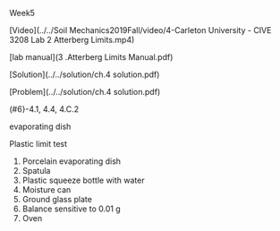 Week5

[Video](../../Soil Mechanics2019Fall/video/4-Carleton University - CIVE 3208 Lab 2  Atterberg Limits.mp4) 

[lab manual](3 .Atterberg Limits Manual.pdf) 

[Solution](../../solution/ch.4 solution.pdf)

[Problem](../../solution/ch.4 solution.pdf)

(#6}-4.1, 4.4, 4.C.2 



evaporating dish



Plastic limit test

1. Porcelain evaporating dish
2. Spatula
3. Plastic squeeze bottle with water
4. Moisture can
5. Ground glass plate
6. Balance sensitive to 0.01 g
7. Oven